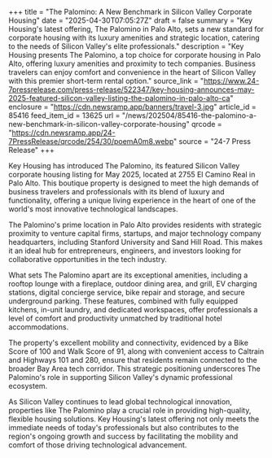 +++
title = "The Palomino: A New Benchmark in Silicon Valley Corporate Housing"
date = "2025-04-30T07:05:27Z"
draft = false
summary = "Key Housing's latest offering, The Palomino in Palo Alto, sets a new standard for corporate housing with its luxury amenities and strategic location, catering to the needs of Silicon Valley's elite professionals."
description = "Key Housing presents The Palomino, a top choice for corporate housing in Palo Alto, offering luxury amenities and proximity to tech companies. Business travelers can enjoy comfort and convenience in the heart of Silicon Valley with this premier short-term rental option."
source_link = "https://www.24-7pressrelease.com/press-release/522347/key-housing-announces-may-2025-featured-silicon-valley-listing-the-palomino-in-palo-alto-ca"
enclosure = "https://cdn.newsramp.app/banners/travel-3.jpg"
article_id = 85416
feed_item_id = 13625
url = "/news/202504/85416-the-palomino-a-new-benchmark-in-silicon-valley-corporate-housing"
qrcode = "https://cdn.newsramp.app/24-7PressRelease/qrcode/254/30/poemA0m8.webp"
source = "24-7 Press Release"
+++

<p>Key Housing has introduced The Palomino, its featured Silicon Valley corporate housing listing for May 2025, located at 2755 El Camino Real in Palo Alto. This boutique property is designed to meet the high demands of business travelers and professionals with its blend of luxury and functionality, offering a unique living experience in the heart of one of the world's most innovative technological landscapes.</p><p>The Palomino's prime location in Palo Alto provides residents with strategic proximity to venture capital firms, startups, and major technology company headquarters, including Stanford University and Sand Hill Road. This makes it an ideal hub for entrepreneurs, engineers, and investors looking for collaborative opportunities in the tech industry.</p><p>What sets The Palomino apart are its exceptional amenities, including a rooftop lounge with a fireplace, outdoor dining area, and grill, EV charging stations, digital concierge service, bike repair and storage, and secure underground parking. These features, combined with fully equipped kitchens, in-unit laundry, and dedicated workspaces, offer professionals a level of comfort and productivity unmatched by traditional hotel accommodations.</p><p>The property's excellent mobility and connectivity, evidenced by a Bike Score of 100 and Walk Score of 91, along with convenient access to Caltrain and Highways 101 and 280, ensure that residents remain connected to the broader Bay Area tech corridor. This strategic positioning underscores The Palomino's role in supporting Silicon Valley's dynamic professional ecosystem.</p><p>As Silicon Valley continues to lead global technological innovation, properties like The Palomino play a crucial role in providing high-quality, flexible housing solutions. Key Housing's latest offering not only meets the immediate needs of today's professionals but also contributes to the region's ongoing growth and success by facilitating the mobility and comfort of those driving technological advancement.</p>